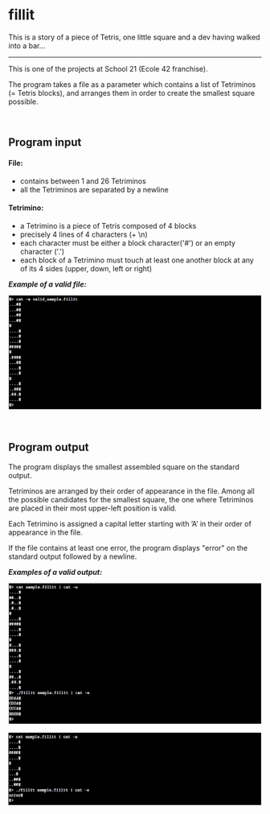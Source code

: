 # fillit
This is a story of a piece of Tetris, one little square and a dev having walked into a bar...

---------------------------------------------------------------------------------------------

This is one of the projects at School 21 (Ecole 42 franchise).

The program takes a file as a parameter which contains a list of Tetriminos (= Tetris blocks), 
and arranges them in order to create the smallest square possible.

<br/>

## Program input

#### File:
 - contains between 1 and 26 Tetriminos
 - all the Tetriminos are separated by a newline
 
#### Tetrimino:
 - a Tetrimino is a piece of Tetris composed of 4 blocks
 - precisely 4 lines of 4 characters (+ \n)
 - each character must be either a block character('#') or an empty character ('.')
 - each block of a Tetrimino must touch at least one another block at any of its 4 sides 
   (upper, down, left or right)
   
**_Example of a valid file:_**

![](images/valid_file.PNG)

<br/>

## Program output


The program displays the smallest assembled square on the standard output.

Tetriminos are arranged by their order of appearance in the file. Among all the possible
candidates for the smallest square, the one where Tetriminos are placed in their most 
upper-left position is valid.

Each Tetrimino is assigned a capital letter starting with ’A’ in their order of appearance 
in the file.

If the file contains at least one error, the program displays "error" on the standard
output followed by a newline.

**_Examples of a valid output:_**

![](images/valid_output.PNG)

![](images/valid_output_1.PNG)

